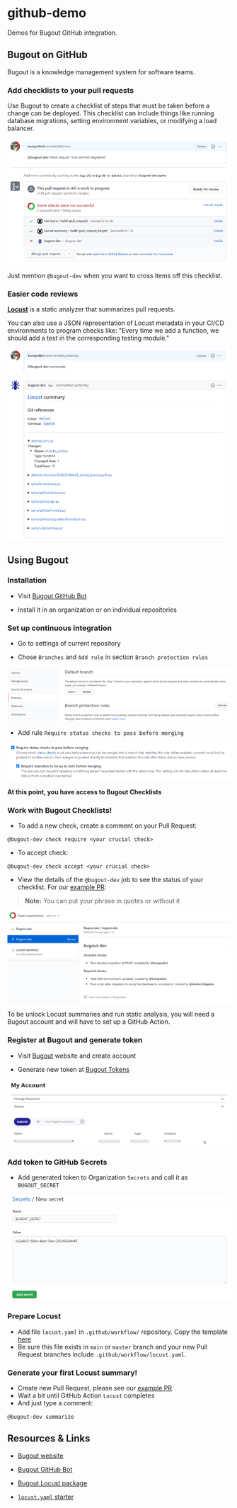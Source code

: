 # github-demo

Demos for Bugout GitHub integration.


## Bugout on GitHub

Bugout is a knowledge management system for software teams.

### Add checklists to your pull requests
Use Bugout to create a checklist of steps that must be taken before a change can be deployed. This checklist can include things like running database migrations, setting environment variables, or modifying a load balancer.

![Screenshot of check require](img/ci-example-1.png)

Just mention `@bugout-dev` when you want to cross items off this checklist.

### Easier code reviews

[**Locust**](https://github.com/bugout-dev/locust) is a static analyzer that summarizes pull requests.

You can also use a JSON representation of Locust metadata in your CI/CD environments to program checks like: "Every time we add a function, we should add a test in the corresponding testing module."

![Screenshot of Locust summary](img/locust-example-1.png)


## Using Bugout

### Installation

- Visit [Bugout GitHub Bot](https://github.com/apps/bugout-dev)

- Install it in an organization or on individual repositories

### Set up continuous integration

- Go to settings of current repository

- Chose `Branches` and `Add rule` in section `Branch protection rules`

![Branch protection rules](img/check-setup-1.png)

- Add rule `Require status checks to pass before merging`

![Check branch rule](img/check-setup-2.png)

**At this point, you have access to Bugout Checklists**

### Work with Bugout Checklists!

- To add a new check, create a comment on your Pull Request:
```
@bugout-dev check require <your crucial check>
```

- To accept  check:
```
@bugout-dev check accept <your crucial check>
```

- View the details of the `@bugout-dev` job to see the status of your checklist. For our [example PR](https://github.com/bugout-dev/github-demo/pull/2):

> **Note:** You can put your phrase in quotes or without it

![Check Detail status](img/ci-example-2.png)

To be unlock Locust summaries and run static analysis, you will need a Bugout account and will have to set up a GitHub Action.

### Register at Bugout and generate token

- Visit [Bugout](https://bugout.dev) website and create account

- Generate new token at [Bugout Tokens](https://bugout.dev/account)

![Add new token](img/token-add-1.png)

### Add token to GitHub Secrets

- Add generated token to Organization `Secrets` and call it as `BUGOUT_SECRET`

![Bugout secret at GitHub](img/secret-setup-1.png)

### Prepare Locust

- Add file `locust.yaml` in `.github/workflow/` repository. Copy the template [here](https://github.com/bugout-dev/github-demo/blob/main/.github/workflows/locust.yaml)
- Be sure this file exists in `main` or `master` branch and your new Pull Request branches include `.github/workflow/locust.yaml`.

### Generate your first Locust summary!

- Create new Pull Request, please see our [example PR](https://github.com/bugout-dev/github-demo/pull/2)
- Wait a bit until GitHub Action `Locust` completes
- And just type a comment:
```
@bugout-dev summarize
```

## Resources & Links


- [Bugout website](https://bugout.dev)

- [Bugout GitHub Bot](https://github.com/apps/bugout-dev)

- [Bugout Locust package](https://github.com/bugout-dev/locust)

- [`locust.yaml` starter](https://github.com/bugout-dev/github-demo/blob/main/.github/workflows/locust.yaml)
